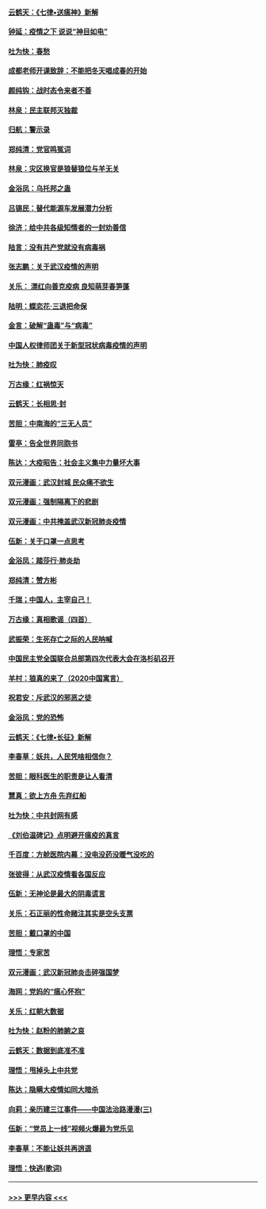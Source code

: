 #### [云鹤天：《七律▪送瘟神》新解](../pages/nsc993/n11873598.md?t=02170431) 
#### [钟延：疫情之下 说说“神目如电”](../pages/nsc993/n11873121.md?t=02170431) 
#### [吐为快：春愁](../pages/nsc993/n11872801.md?t=02170431) 
#### [成都老师开课致辞：不能把冬天唱成春的开始](../pages/nsc993/n11872653.md?t=02170431) 
#### [颜纯钩：战时态令来者不善](../pages/nsc993/n11872011.md?t=02170431) 
#### [林泉：民主联邦灭独裁](../pages/nsc993/n11870998.md?t=02170431) 
#### [归航：警示录](../pages/nsc993/n11870963.md?t=02170431) 
#### [郑纯清：党官鸣冤词](../pages/nsc993/n11870938.md?t=02170431) 
#### [林泉：灾区换官是狼替狼位与羊无关](../pages/nsc993/n11870896.md?t=02170431) 
#### [金浴凤：乌托邦之蛊](../pages/nsc993/n11870879.md?t=02170431) 
#### [吕锡民：替代能源车发展潜力分析](../pages/nsc993/n11870656.md?t=02170431) 
#### [徐济：给中共各级知情者的一封劝善信](../pages/nsc993/n11868561.md?t=02170431) 
#### [陆言：没有共产党就没有病毒祸](../pages/nsc993/n11868232.md?t=02170431) 
#### [张志鹏：关于武汉疫情的声明](../pages/nsc993/n11867182.md?t=02170431) 
#### [关乐： 漂红向善克疫病 良知萌芽春笋蓬](../pages/nsc993/n11865710.md?t=02170431) 
#### [陆明：蝶恋花‧三退把命保](../pages/nsc993/n11865673.md?t=02170431) 
#### [金言：破解“蛊毒”与“病毒”](../pages/nsc993/n11864103.md?t=02170431) 
#### [中国人权律师团关于新型冠状病毒疫情的声明](../pages/nsc993/n11864249.md?t=02170431) 
#### [吐为快：肺疫叹](../pages/nsc993/n11864027.md?t=02170431) 
#### [万古缘：红祸惊天](../pages/nsc993/n11864079.md?t=02170431) 
#### [云鹤天：长相思‧封](../pages/nsc993/n11864006.md?t=02170431) 
#### [苦胆：中南海的“三无人员”](../pages/nsc993/n11862997.md?t=02170431) 
#### [雷亭：告全世界同胞书](../pages/nsc993/n11862572.md?t=02170431) 
#### [陈达：大疫昭告：社会主义集中力量坏大事](../pages/nsc993/n11859419.md?t=02170431) 
#### [双元漫画：武汉封城 民众痛不欲生](../pages/nsc993/n11859287.md?t=02170431) 
#### [双元漫画：强制隔离下的悲剧](../pages/nsc993/n11859244.md?t=02170431) 
#### [双元漫画：中共掩盖武汉新冠肺炎疫情](../pages/nsc993/n11858249.md?t=02170431) 
#### [伍新：关于口罩一点思考](../pages/nsc993/n11859195.md?t=02170431) 
#### [金浴凤：踏莎行‧肺炎劫](../pages/nsc993/n11858227.md?t=02170431) 
#### [郑纯清：赞方彬](../pages/nsc993/n11856803.md?t=02170431) 
#### [千瑞；中国人，主宰自己！](../pages/nsc993/n11856793.md?t=02170431) 
#### [万古缘：真相歌谣（四首）](../pages/nsc993/n11856263.md?t=02170431) 
#### [武振荣：生死存亡之际的人民呐喊](../pages/nsc993/n11856256.md?t=02170431) 
#### [中国民主党全国联合总部第四次代表大会在洛杉矶召开](../pages/nsc993/n11856344.md?t=02170431) 
#### [羊村：狼真的来了（2020中国寓言）](../pages/nsc993/n11856229.md?t=02170431) 
#### [祝君安：斥武汉的邪恶之徒](../pages/nsc993/n11855861.md?t=02170431) 
#### [金浴凤：党的恐怖](../pages/nsc993/n11855849.md?t=02170431) 
#### [云鹤天：《七律▪长征》新解](../pages/nsc993/n11855479.md?t=02170431) 
#### [李春草：妖共，人民凭啥相信你？](../pages/nsc993/n11855196.md?t=02170431) 
#### [苦胆：眼科医生的职责是让人看清](../pages/nsc993/n11853840.md?t=02170431) 
#### [慧真：欲上方舟 先弃红船](../pages/nsc993/n11853483.md?t=02170431) 
#### [吐为快：中共封网有感](../pages/nsc993/n11852575.md?t=02170431) 
#### [《刘伯温碑记》点明避开瘟疫的真言](../pages/nsc993/n11852128.md?t=02170431) 
#### [千百度：方舱医院内幕：没电没药没暖气没吃的](../pages/nsc993/n11850211.md?t=02170431) 
#### [张彼得：从武汉疫情看各国反应](../pages/nsc993/n11850102.md?t=02170431) 
#### [伍新：无神论是最大的阴毒谎言](../pages/nsc993/n11846129.md?t=02170431) 
#### [关乐：石正丽的性命赌注其实是空头支票](../pages/nsc993/n11846109.md?t=02170431) 
#### [苦胆：戴口罩的中国](../pages/nsc993/n11845576.md?t=02170431) 
#### [理悟：专家苦](../pages/nsc993/n11845564.md?t=02170431) 
#### [双元漫画：武汉新冠肺炎击碎强国梦](../pages/nsc993/n11843320.md?t=02170431) 
#### [海网：党妈的“瘟心怀抱”](../pages/nsc993/n11840740.md?t=02170431) 
#### [关乐：红朝大数据](../pages/nsc993/n11840675.md?t=02170431) 
#### [吐为快：赵粉的肺腑之哀](../pages/nsc993/n11840618.md?t=02170431) 
#### [云鹤天：数据到底准不准](../pages/nsc993/n11840325.md?t=02170431) 
#### [理悟：甩掉头上中共党](../pages/nsc993/n11838826.md?t=02170431) 
#### [陈达：隐瞒大疫情如同大暗杀](../pages/nsc993/n11838771.md?t=02170431) 
#### [向莉：亲历建三江事件——中国法治路漫漫(三)](../pages/nsc993/n11831825.md?t=02170431) 
#### [伍新：“党员上一线”视频火爆最为党乐见](../pages/nsc993/n11838200.md?t=02170431) 
#### [李春草：不能让妖共再逍遥](../pages/nsc993/n11838102.md?t=02170431) 
#### [理悟：快逃(歌词)](../pages/nsc993/n11838083.md?t=02170431) 

----
#### [ >>> 更早内容 <<< ](../indexes/nsc993-earlier.md)
